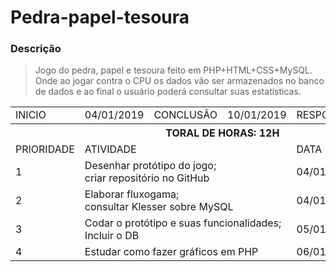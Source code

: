 # Pedra-papel-tesoura

### Descrição 
> Jogo do pedra, papel e tesoura feito em PHP+HTML+CSS+MySQL. Onde ao jogar contra o CPU os dados vão ser armazenados no banco de dados e ao final o usuário poderá consultar suas estatísticas.

<table>
  <tr>
    <td>INICIO</td>
    <td>04/01/2019</td>
    <td>CONCLUSÂO</td>
    <td>10/01/2019</td>
    <td>RESPONSÁVEL</td>
    <td>kromodoro</td>
  </tr>
  <th colspan=6>TORAL DE HORAS: 12H</th>
  <tr>
    <td>PRIORIDADE</td>
    <td colspan=3>ATIVIDADE</td>
    <td>DATA</td>
    <td>HORÁRIO</td>
  </tr>
  <tr>
    <td>1</td>
    <td colspan=3>Desenhar protótipo do jogo;<br>criar repositório no GitHub</td>
    <td>04/01/2019</td>
    <td>1H</td>
  </tr>
  <tr>
    <td>2</td>
    <td colspan=3>Elaborar fluxogama;<br>consultar Klesser sobre MySQL</td>
    <td>04/01/2019</td>
    <td>1H</td>
  </tr>
  <tr>
    <td>3</td>
    <td colspan=3>Codar o protótipo e suas funcionalidades;<br>Incluir o DB</td>
    <td>05/01/2019</td>
    <td>2H</td>
  </tr>
  <tr>
    <td>4</td>
    <td colspan=3>Estudar como fazer gráficos em PHP</td>
    <td>06/01/2019</td>
    <td>2H</td>
  </tr>
<table>
